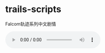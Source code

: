 # trails-scripts
Falcom轨迹系列中文剧情

<audio controls autoplay>
 <source src="Hoshi-no-Arika.mp3" type="audio/mpeg">
 Your browser does not support the audio element.
</audio>

